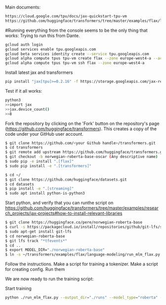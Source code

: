 Main documents:
```bash
https://cloud.google.com/tpu/docs/jax-quickstart-tpu-vm
https://github.com/huggingface/transformers/tree/master/examples/flax/language-modeling#masked-language-modeling
```

#Running everything from the console seems to be the only thing that works:
Trying to run this from Dante.
```bash
gcloud auth login
gcloud services enable tpu.googleapis.com
gcloud beta services identity create --service tpu.googleapis.com
gcloud alpha compute tpus tpu-vm create flax --zone europe-west4-a --accelerator-type v3-8 --version v2-alpha
gcloud alpha compute tpus tpu-vm ssh flax --zone europe-west4-a
```

Install latest jax and transformers
```bash
pip install "jax[tpu]>=0.2.16" -f https://storage.googleapis.com/jax-releases/libtpu_releases.html
```

Test if it all works:
```bash
python3
>>import jax
>>jax.device_count()
>>8
```

Fork the repository by clicking on the 'Fork' button on the repository's page (https://github.com/huggingface/transformers). This creates a copy of the code under your GitHub user account.
```bash
$ git clone https://github.com/<your Github handle>/transformers.git
$ cd transformers
$ git remote add upstream https://github.com/huggingface/transformers.git
$ git checkout -b norwegian-roberta-base-oscar (Any descriptive name)
$ sudo pip -e install ".[flax]" 
$ sudo pip install -e ".[transformers]"

$ cd ~/
$ git clone https://github.com/huggingface/datasets.git
$ cd datasets
$ pip install -e ".[streaming]"
$ sudo apt install python-is-python3

```
Start python, and verify that you can runthe script on https://github.com/huggingface/transformers/tree/master/examples/research_projects/jax-projects#how-to-install-relevant-libraries

```bash
$ git clone https://huggingface.co/pere/norwegian-roberta-base
$ curl -s https://packagecloud.io/install/repositories/github/git-lfs/script.deb.sh | sudo bash
$ sudo apt-get install git-lfs
$ cd norwegian-roberta-base
$ git lfs track "*tfevents*"
$ cd ..
$ export MODEL_DIR="./norwegian-roberta-base"
$ ln -s ~/transformers/examples/flax/language-modeling/run_mlm_flax.py run_mlm_flax.py
```

Follow the instructions. Make a script for training a tokenizer. Make a script for creating config. Run them

We are now ready to run the training script:

Start training
```bash
python ./run_mlm_flax.py --output_dir="./runs" --model_type="roberta" --config_name="${MODEL_DIR}" --tokenizer_name="${MODEL_DIR}" --dataset_name="oscar" --dataset_config_name="unshuffled_deduplicated_no" --max_seq_length="128" --weight_decay="0.01" --per_device_train_batch_size="128" --per_device_eval_batch_size="128"  --learning_rate="3e-4" --warmup_steps="1000" --overwrite_output_dir --pad_to_max_length --num_train_epochs="10" --adam_beta1="0.9" --adam_beta2="0.98"
```






